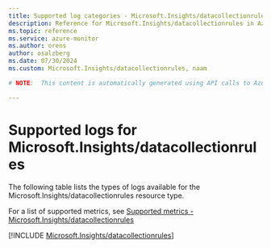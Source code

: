 ```yaml
---
title: Supported log categories - Microsoft.Insights/datacollectionrules
description: Reference for Microsoft.Insights/datacollectionrules in Azure Monitor Logs.
ms.topic: reference
ms.service: azure-monitor
ms.author: orens
author: osalzberg
ms.date: 07/30/2024
ms.custom: Microsoft.Insights/datacollectionrules, naam

# NOTE:  This content is automatically generated using API calls to Azure. Any edits made on these files will be overwritten in the next run of the script. 

---
```





# Supported logs for Microsoft.Insights/datacollectionrules  
The following table lists the types of logs available for the Microsoft.Insights/datacollectionrules resource type.
  
  
  
For a list of supported metrics, see [Supported metrics - Microsoft.Insights/datacollectionrules](../supported-metrics/microsoft-insights-datacollectionrules-metrics.md)  
  

  
[!INCLUDE [Microsoft.Insights/datacollectionrules](./includes/microsoft-insights-datacollectionrules-logs-include.md)]  
  

